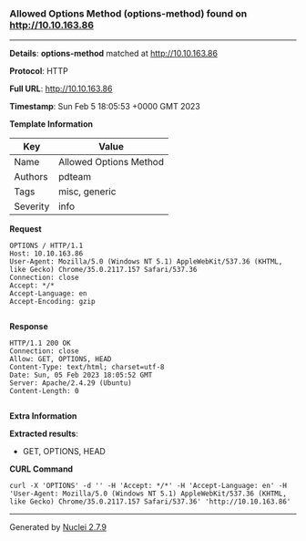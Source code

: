 ### Allowed Options Method (options-method) found on http://10.10.163.86
---
**Details**: **options-method**  matched at http://10.10.163.86

**Protocol**: HTTP

**Full URL**: http://10.10.163.86

**Timestamp**: Sun Feb 5 18:05:53 +0000 GMT 2023

**Template Information**

| Key | Value |
|---|---|
| Name | Allowed Options Method |
| Authors | pdteam |
| Tags | misc, generic |
| Severity | info |

**Request**
```http
OPTIONS / HTTP/1.1
Host: 10.10.163.86
User-Agent: Mozilla/5.0 (Windows NT 5.1) AppleWebKit/537.36 (KHTML, like Gecko) Chrome/35.0.2117.157 Safari/537.36
Connection: close
Accept: */*
Accept-Language: en
Accept-Encoding: gzip


```

**Response**
```http
HTTP/1.1 200 OK
Connection: close
Allow: GET, OPTIONS, HEAD
Content-Type: text/html; charset=utf-8
Date: Sun, 05 Feb 2023 18:05:52 GMT
Server: Apache/2.4.29 (Ubuntu)
Content-Length: 0


```

**Extra Information**

**Extracted results**:

- GET, OPTIONS, HEAD



**CURL Command**
```
curl -X 'OPTIONS' -d '' -H 'Accept: */*' -H 'Accept-Language: en' -H 'User-Agent: Mozilla/5.0 (Windows NT 5.1) AppleWebKit/537.36 (KHTML, like Gecko) Chrome/35.0.2117.157 Safari/537.36' 'http://10.10.163.86'
```
---
Generated by [Nuclei 2.7.9](https://github.com/projectdiscovery/nuclei)